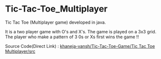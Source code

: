 # Tic-Tac-Toe_Multiplayer
Tic Tac Toe (Multiplayer game) developed in java.

It is a two player game with O's and X's.
The game is played on a 3x3 grid.
The player who make a pattern of 3 0s or Xs first wins the game !!

Source Code(Direct Link) :  [khaneja-vansh/Tic-Tac-Toe-Game/Tic Tac Toe Multiplayer/src](https://github.com/khaneja-vansh/Tic-Tac-Toe-Game/tree/main/Tic%20Tac%20Toe%20Multiplayer/src)

